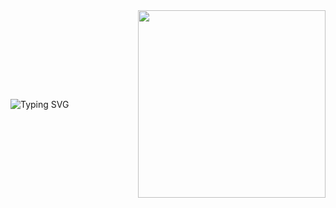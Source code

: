 <div style="display: flex; align-items: center; justify-content: space-between;">
  <div style="flex: 1;">
    <img src="https://readme-typing-svg.herokuapp.com?font=Fira+Code&size=35&color=FF00FF&center=false&vCenter=true&width=600&lines=Hi,+I’m+Farid;Software+Development+Prodigy;&+Code+Master" alt="Typing SVG">  
  </div>
  <div style="flex: 1; text-align: right;">
    <img src="https://chatlink.runasp.net//images/ChatGPT%20Image%20Apr%205,%202025,%2001_26_16%20PM.png" width="300">
  </div>
</div> 



<!--
**fared231/fared231** is a ✨ _special_ ✨ repository because its `README.md` (this file) appears on your GitHub profile.

Here are some ideas to get you started:

- 🔭 I’m currently working on ...
- 🌱 I’m currently learning ...
- 👯 I’m looking to collaborate on ...
- 🤔 I’m looking for help with ...
- 💬 Ask me about ...
- 📫 How to reach me: ...
- 😄 Pronouns: ...
- ⚡ Fun fact: ...
-->
